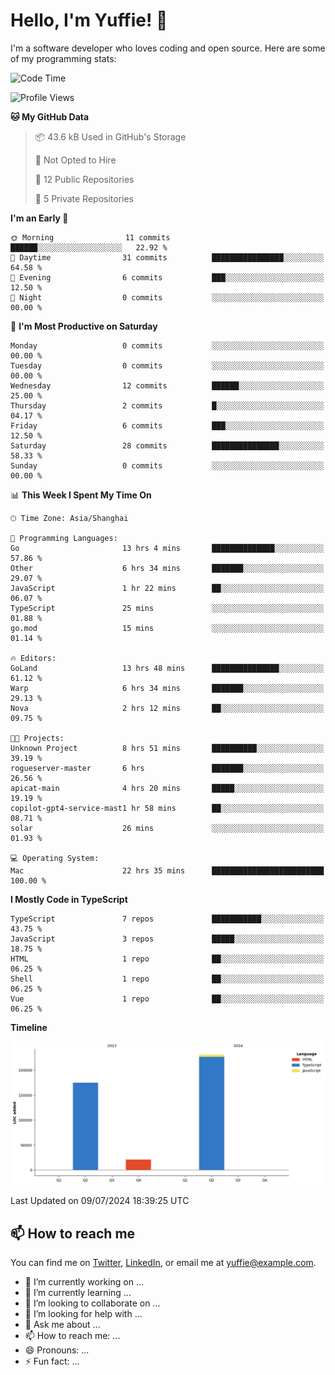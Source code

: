 
# Hello, I'm Yuffie! 👋

I'm a software developer who loves coding and open source. Here are some of my programming stats:

<!--START_SECTION:waka-->
![Code Time](http://img.shields.io/badge/Code%20Time-457%20hrs%2017%20mins-blue)

![Profile Views](http://img.shields.io/badge/Profile%20Views-0-blue)

**🐱 My GitHub Data** 

> 📦 43.6 kB Used in GitHub's Storage 
 > 
> 🚫 Not Opted to Hire
 > 
> 📜 12 Public Repositories 
 > 
> 🔑 5 Private Repositories 
 > 
**I'm an Early 🐤** 

```text
🌞 Morning                11 commits          ██████░░░░░░░░░░░░░░░░░░░   22.92 % 
🌆 Daytime                31 commits          ████████████████░░░░░░░░░   64.58 % 
🌃 Evening                6 commits           ███░░░░░░░░░░░░░░░░░░░░░░   12.50 % 
🌙 Night                  0 commits           ░░░░░░░░░░░░░░░░░░░░░░░░░   00.00 % 
```
📅 **I'm Most Productive on Saturday** 

```text
Monday                   0 commits           ░░░░░░░░░░░░░░░░░░░░░░░░░   00.00 % 
Tuesday                  0 commits           ░░░░░░░░░░░░░░░░░░░░░░░░░   00.00 % 
Wednesday                12 commits          ██████░░░░░░░░░░░░░░░░░░░   25.00 % 
Thursday                 2 commits           █░░░░░░░░░░░░░░░░░░░░░░░░   04.17 % 
Friday                   6 commits           ███░░░░░░░░░░░░░░░░░░░░░░   12.50 % 
Saturday                 28 commits          ███████████████░░░░░░░░░░   58.33 % 
Sunday                   0 commits           ░░░░░░░░░░░░░░░░░░░░░░░░░   00.00 % 
```


📊 **This Week I Spent My Time On** 

```text
🕑︎ Time Zone: Asia/Shanghai

💬 Programming Languages: 
Go                       13 hrs 4 mins       ██████████████░░░░░░░░░░░   57.86 % 
Other                    6 hrs 34 mins       ███████░░░░░░░░░░░░░░░░░░   29.07 % 
JavaScript               1 hr 22 mins        ██░░░░░░░░░░░░░░░░░░░░░░░   06.07 % 
TypeScript               25 mins             ░░░░░░░░░░░░░░░░░░░░░░░░░   01.88 % 
go.mod                   15 mins             ░░░░░░░░░░░░░░░░░░░░░░░░░   01.14 % 

🔥 Editors: 
GoLand                   13 hrs 48 mins      ███████████████░░░░░░░░░░   61.12 % 
Warp                     6 hrs 34 mins       ███████░░░░░░░░░░░░░░░░░░   29.13 % 
Nova                     2 hrs 12 mins       ██░░░░░░░░░░░░░░░░░░░░░░░   09.75 % 

🐱‍💻 Projects: 
Unknown Project          8 hrs 51 mins       ██████████░░░░░░░░░░░░░░░   39.19 % 
rogueserver-master       6 hrs               ███████░░░░░░░░░░░░░░░░░░   26.56 % 
apicat-main              4 hrs 20 mins       █████░░░░░░░░░░░░░░░░░░░░   19.19 % 
copilot-gpt4-service-mast1 hr 58 mins        ██░░░░░░░░░░░░░░░░░░░░░░░   08.71 % 
solar                    26 mins             ░░░░░░░░░░░░░░░░░░░░░░░░░   01.93 % 

💻 Operating System: 
Mac                      22 hrs 35 mins      █████████████████████████   100.00 % 
```

**I Mostly Code in TypeScript** 

```text
TypeScript               7 repos             ███████████░░░░░░░░░░░░░░   43.75 % 
JavaScript               3 repos             █████░░░░░░░░░░░░░░░░░░░░   18.75 % 
HTML                     1 repo              ██░░░░░░░░░░░░░░░░░░░░░░░   06.25 % 
Shell                    1 repo              ██░░░░░░░░░░░░░░░░░░░░░░░   06.25 % 
Vue                      1 repo              ██░░░░░░░░░░░░░░░░░░░░░░░   06.25 % 
```



**Timeline**

![Lines of Code chart](https://raw.githubusercontent.com/macoswk/macoswk/main/assets/bar_graph.png)


 Last Updated on 09/07/2024 18:39:25 UTC
<!--END_SECTION:waka-->

## 📫 How to reach me

You can find me on [Twitter](https://twitter.com/Yuffie), [LinkedIn](https://www.linkedin.com/in/Yuffie/), or email me at yuffie@example.com.

- 🔭 I’m currently working on ...
- 🌱 I’m currently learning ...
- 👯 I’m looking to collaborate on ...
- 🤔 I’m looking for help with ...
- 💬 Ask me about ...
- 📫 How to reach me: ...
- 😄 Pronouns: ...
- ⚡ Fun fact: ...
